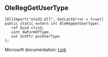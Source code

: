 ## OleRegGetUserType

```
[DllImport("ole32.dll", SetLastError = true)]
public static extern int OleRegGetUserType(
   ref Guid clsid,
   uint dwFormOfType,
   out IntPtr pszUserType
);
```

Microsoft documentation: [Link](https://docs.microsoft.com/en-us/windows/win32/api/ole2/nf-ole2-olereggetusertype)
